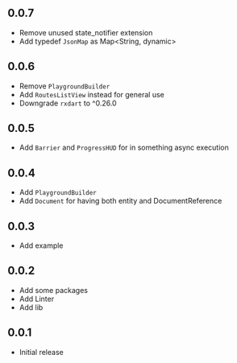 ## 0.0.7

- Remove unused state_notifier extension
- Add typedef `JsonMap` as Map<String, dynamic>

## 0.0.6

- Remove `PlaygroundBuilder`
- Add `RoutesListView` instead for general use
- Downgrade `rxdart` to ^0.26.0

## 0.0.5

- Add `Barrier` and `ProgressHUD` for in something async execution

## 0.0.4

- Add `PlaygroundBuilder`
- Add `Document` for having both entity and DocumentReference

## 0.0.3

- Add example

## 0.0.2

- Add some packages
- Add Linter
- Add lib

## 0.0.1

- Initial release
